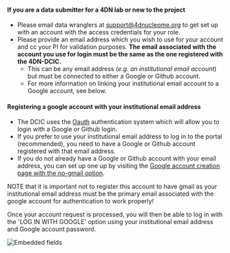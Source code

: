 #### If you are a data submitter for a 4DN lab or new to the project

* Please email data wranglers at [support@4dnucleome.org](mailto:support@4dnucleome.org) to get set up with an account with the access credentials for your role.
* Please provide an email address which you wish to use for your account and cc your PI for validation purposes. **The email associated with the account you use for login must be the same as the one registered with the 4DN-DCIC.**
    * This can be any email address (_e.g. an institutional email account_) but must be connected to either a Google or Github account.
    * For more information on linking your institutional email account to a Google account, see below.


#### Registering a google account with your institutional email address


* The DCIC uses the [Oauth](https://oauth.net/) authentication system which will allow you to login with a Google or Github login.
* If you prefer to use your institutional email address to log in to the portal (recommended), you need to have a Google or Github account registered with that email address.
* If you do not already have a Google or Github account with your email address, you can set up one up by visiting the [Google account creation page with the no-gmail option](https://accounts.google.com/SignUpWithoutGmail).

NOTE that it is important not to register this account to have gmail as your institutional email address must be the primary email associated with the google account for authentication to work properly!

Once your account request is processed, you will then be able to log in with the 'LOG IN WITH GOOGLE' option using your institutional email address and Google account password.

![Embedded fields](/static/img/docs/submitting-metadata/new-google-acct.png)
